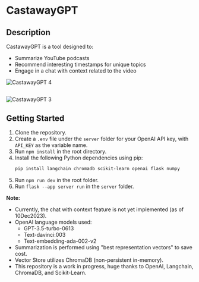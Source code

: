 # CastawayGPT

## Description
CastawayGPT is a tool designed to:
- Summarize YouTube podcasts
- Recommend interesting timestamps for unique topics
- Engage in a chat with context related to the video

![CastawayGPT 4](https://github.com/w4rlock999/CastawayGPT/assets/19953728/a4a57761-a5da-4386-a30f-0c25ce84f946)
##

![CastawayGPT 3](https://github.com/w4rlock999/CastawayGPT/assets/19953728/933b393d-b247-4b9c-b9e0-4fc37c0bf44d)


## Getting Started
1. Clone the repository.
2. Create a `.env` file under the `server` folder for your OpenAI API key, with `API_KEY` as the variable name.
3. Run `npm install` in the root directory.
4. Install the following Python dependencies using pip:
    ```bash
    pip install langchain chromadb scikit-learn openai flask numpy
    ```
5. Run `npm run dev` in the root folder.
6. Run `flask --app server run` in the `server` folder.

**Note:**
- Currently, the chat with context feature is not yet implemented (as of 10Dec2023).
- OpenAI language models used:
    - GPT-3.5-turbo-0613
    - Text-davinci:003
    - Text-embedding-ada-002-v2
- Summarization is performed using "best representation vectors" to save cost.
- Vector Store utilizes ChromaDB (non-persistent in-memory).
- This repository is a work in progress, huge thanks to OpenAI, Langchain, ChromaDB, and Scikit-Learn.
